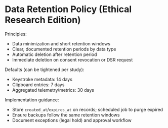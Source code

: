 # Data Retention Policy (Ethical Research Edition)

Principles:
- Data minimization and short retention windows
- Clear, documented retention periods by data type
- Automatic deletion after retention period
- Immediate deletion on consent revocation or DSR request

Defaults (can be tightened per study):
- Keystroke metadata: 14 days
- Clipboard entries: 7 days
- Aggregated telemetry/metrics: 30 days

Implementation guidance:
- Store `created_at`/`expires_at` on records; scheduled job to purge expired
- Ensure backups follow the same retention windows
- Document exceptions (legal hold) and approval workflow

